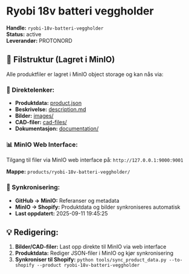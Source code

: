 # Ryobi 18v batteri veggholder

**Handle:** `ryobi-18v-batteri-veggholder`  
**Status:** active  
**Leverandør:** PROTONORD

## 📁 Filstruktur (Lagret i MinIO)

Alle produktfiler er lagret i MinIO object storage og kan nås via:

### 🔗 Direktelenker:
- **Produktdata:** [product.json](http://127.0.0.1:9000/products/ryobi-18v-batteri-veggholder/product.json)
- **Beskrivelse:** [description.md](http://127.0.0.1:9000/products/ryobi-18v-batteri-veggholder/description.md)
- **Bilder:** [images/](http://127.0.0.1:9000/products/ryobi-18v-batteri-veggholder/images/)
- **CAD-filer:** [cad-files/](http://127.0.0.1:9000/products/ryobi-18v-batteri-veggholder/cad-files/)
- **Dokumentasjon:** [documentation/](http://127.0.0.1:9000/products/ryobi-18v-batteri-veggholder/documentation/)

### 📊 MinIO Web Interface:
Tilgang til filer via MinIO web interface på:
`http://127.0.0.1:9000:9001`

**Mappe:** `products/ryobi-18v-batteri-veggholder/`

### 🔄 Synkronisering:
- **GitHub → MinIO:** Referanser og metadata
- **MinIO → Shopify:** Produktdata og bilder synkroniseres automatisk
- **Last oppdatert:** 2025-09-11 19:45:25

## 💡 Redigering:
1. **Bilder/CAD-filer:** Last opp direkte til MinIO via web interface
2. **Produktdata:** Rediger JSON-filer i MinIO og kjør synkronisering
3. **Synkroniser til Shopify:** `python tools/sync_product_data.py --to-shopify --product ryobi-18v-batteri-veggholder`
